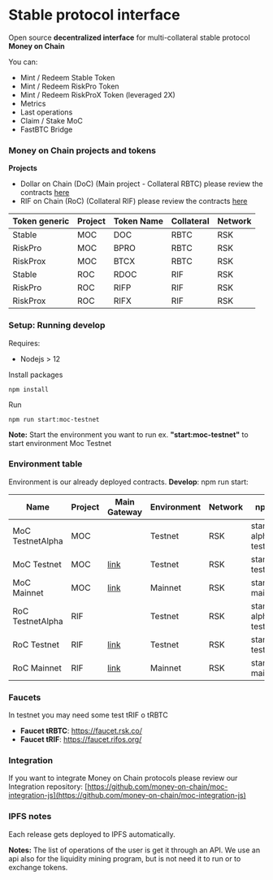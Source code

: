 # Stable protocol interface

Open source **decentralized interface** for multi-collateral stable protocol **Money on Chain**

You can:

* Mint / Redeem Stable Token
* Mint / Redeem RiskPro Token
* Mint / Redeem RiskProX Token (leveraged 2X)
* Metrics
* Last operations
* Claim / Stake MoC
* FastBTC Bridge


### Money on Chain projects and tokens 

**Projects**

* Dollar on Chain (DoC) (Main project - Collateral RBTC) please review the contracts [here](https://github.com/money-on-chain/main-RBTC-contract)
* RIF on Chain (RoC) (Collateral RIF) please review the contracts [here](https://github.com/money-on-chain/RDOC-Contract) 


| Token generic     | Project | Token Name  | Collateral   | Network |
|-------------------|---------|-------------|--------------|---------|
| Stable            | MOC     | DOC         | RBTC         | RSK     |
| RiskPro           | MOC     | BPRO        | RBTC         | RSK     |
| RiskProx          | MOC     | BTCX        | RBTC         | RSK     |
| Stable            | ROC     | RDOC        | RIF          | RSK     |
| RiskPro           | ROC     | RIFP        | RIF          | RSK     |
| RiskProx          | ROC     | RIFX        | RIF          | RSK     |


### Setup: Running develop

Requires:

* Nodejs > 12

Install packages

`npm install`

Run

`npm run start:moc-testnet`

**Note:** Start the environment you want to run ex. **"start:moc-testnet"** to start environment Moc Testnet 


### Environment table

Environment is our already deployed contracts. 
**Develop**: npm run start:<environment>

| Name             | Project | Main Gateway                                 | Environment | Network | npm run                 |
|------------------|---------|----------------------------------------------|-------------|---------|-------------------------|
| MoC TestnetAlpha | MOC     |                                              | Testnet     | RSK     | start:moc-alpha-testnet |
| MoC Testnet      | MOC     | [link](https://app-testnet.moneyonchain.com) | Testnet     | RSK     | start:moc-testnet       |
| MoC Mainnet      | MOC     | [link](https://app.moneyonchain.com)         | Mainnet     | RSK     | start:moc-mainnet       |
| RoC TestnetAlpha | RIF     |                                              | Testnet     | RSK     | start:roc-alpha-testnet |
| RoC Testnet      | RIF     | [link](https://app-testnet.rifonchain.com)   | Testnet     | RSK     | start:roc-testnet       |
| RoC Mainnet      | RIF     | [link](https://app.rifonchain.com)           | Mainnet     | RSK     | start:roc-mainnet       |


### Faucets

In testnet you may need some test tRIF o tRBTC

* **Faucet tRBTC**: https://faucet.rsk.co/
* **Faucet tRIF**: https://faucet.rifos.org/


### Integration

If you want to integrate Money on Chain protocols please review our Integration repository:  [https://github.com/money-on-chain/moc-integration-js](https://github.com/money-on-chain/moc-integration-js)

### IPFS notes

Each release gets deployed to IPFS automatically.

**Notes:** The list of operations of the user is get it through an  API. We use an api also for the liquidity mining program, but is not need it to run or to exchange tokens.



